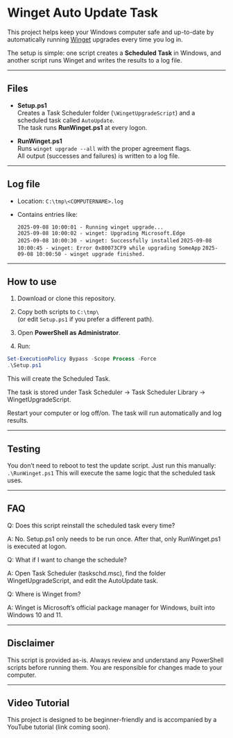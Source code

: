 # Winget Auto Update Task

This project helps keep your Windows computer safe and up-to-date by automatically running [Winget](https://learn.microsoft.com/en-us/windows/package-manager/winget/) upgrades every time you log in.

The setup is simple: one script creates a **Scheduled Task** in Windows, and another script runs Winget and writes the results to a log file.

---

## Files

- **Setup.ps1**  
  Creates a Task Scheduler folder (`\WingetUpgradeScript`) and a scheduled task called `AutoUpdate`.  
  The task runs **RunWinget.ps1** at every logon.

- **RunWinget.ps1**  
  Runs `winget upgrade --all` with the proper agreement flags.  
  All output (successes and failures) is written to a log file.

---

## Log file

- Location: `C:\tmp\<COMPUTERNAME>.log`  
- Contains entries like:

  `2025-09-08 10:00:01 - Running winget upgrade...`  
  `2025-09-08 10:00:02 - winget: Upgrading Microsoft.Edge`  
  `2025-09-08 10:00:30 - winget: Successfully installed`
  `2025-09-08 10:00:45 - winget: Error 0x80073CF9 while upgrading SomeApp`
  `2025-09-08 10:00:50 - winget upgrade finished.`


---

## How to use

1. Download or clone this repository.

2. Copy both scripts to `C:\tmp\`  
 (or edit `Setup.ps1` if you prefer a different path).

3. Open **PowerShell as Administrator**.

4. Run:
 ```powershell
 Set-ExecutionPolicy Bypass -Scope Process -Force
 .\Setup.ps1
 ```

This will create the Scheduled Task.

The task is stored under Task Scheduler → Task Scheduler Library → WingetUpgradeScript.

Restart your computer or log off/on.
The task will run automatically and log results.

---

## Testing

You don’t need to reboot to test the update script.
Just run this manually: `.\RunWinget.ps1`
This will execute the same logic that the scheduled task uses.

---

## FAQ

Q: Does this script reinstall the scheduled task every time?


A: No. Setup.ps1 only needs to be run once. After that, only RunWinget.ps1 is executed at logon.

Q: What if I want to change the schedule?


A: Open Task Scheduler (taskschd.msc), find the folder WingetUpgradeScript, and edit the AutoUpdate task.

Q: Where is Winget from?


A: Winget is Microsoft’s official package manager for Windows, built into Windows 10 and 11.

---

## Disclaimer

This script is provided as-is. Always review and understand any PowerShell scripts before running them.
You are responsible for changes made to your computer.

---

## Video Tutorial

This project is designed to be beginner-friendly and is accompanied by a YouTube tutorial (link coming soon).
